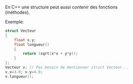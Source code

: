 En C++ une structure peut aussi contenir des fonctions  
(méthodes).

Exemple:
```cpp
struct Vecteur  
{  
	float x,y;  
	float longueur()  
	{  
		return (sqrt(x*x + y*y));  
	}
};
Vecteur v; // Pas besoin de mentionner struct Vecteur...
v.x=3.0; v.y=4.0;  
v.longueur();
```
